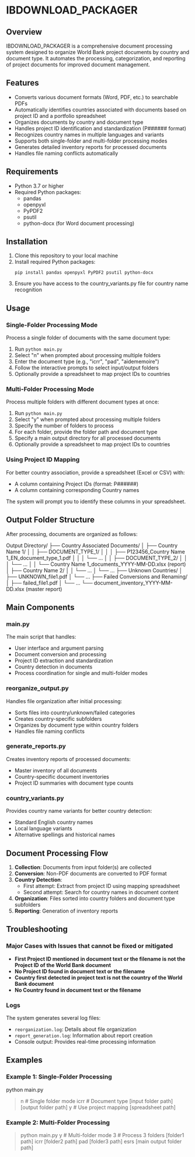 # IBDOWNLOAD_PACKAGER

## Overview
IBDOWNLOAD_PACKAGER is a comprehensive document processing system designed to organize World Bank project documents by country and document type. It automates the processing, categorization, and reporting of project documents for improved document management.

## Features
- Converts various document formats (Word, PDF, etc.) to searchable PDFs
- Automatically identifies countries associated with documents based on project ID and a portfolio spreadsheet
- Organizes documents by country and document type
- Handles project ID identification and standardization (P###### format)
- Recognizes country names in multiple languages and variants
- Supports both single-folder and multi-folder processing modes
- Generates detailed inventory reports for processed documents
- Handles file naming conflicts automatically

## Requirements
- Python 3.7 or higher
- Required Python packages:
  - pandas
  - openpyxl
  - PyPDF2
  - psutil
  - python-docx (for Word document processing)

## Installation
1. Clone this repository to your local machine
2. Install required Python packages:
   ```
   pip install pandas openpyxl PyPDF2 psutil python-docx
   ```
3. Ensure you have access to the country_variants.py file for country name recognition

## Usage

### Single-Folder Processing Mode
Process a single folder of documents with the same document type:

1. Run `python main.py`
2. Select "n" when prompted about processing multiple folders
3. Enter the document type (e.g., "icrr", "pad", "aidememoire")
4. Follow the interactive prompts to select input/output folders
5. Optionally provide a spreadsheet to map project IDs to countries

### Multi-Folder Processing Mode
Process multiple folders with different document types at once:

1. Run `python main.py`
2. Select "y" when prompted about processing multiple folders
3. Specify the number of folders to process
4. For each folder, provide the folder path and document type
5. Specify a main output directory for all processed documents
6. Optionally provide a spreadsheet to map project IDs to countries

### Using Project ID Mapping
For better country association, provide a spreadsheet (Excel or CSV) with:
- A column containing Project IDs (format: P######)
- A column containing corresponding Country names

The system will prompt you to identify these columns in your spreadsheet.

## Output Folder Structure
After processing, documents are organized as follows:

Output Directory/
├── Country Associated Documents/
│ ├── Country Name 1/
│ │ ├── DOCUMENT_TYPE_1/
│ │ │ ├── P123456_Country Name 1_EN_document_type_1.pdf
│ │ │ └── ...
│ │ ├── DOCUMENT_TYPE_2/
│ │ │ └── ...
│ │ └── Country Name 1_documents_YYYY-MM-DD.xlsx (report)
│ ├── Country Name 2/
│ │ └── ...
│ └── ...
├── Unknown Countries/
│ ├── UNKNOWN_file1.pdf
│ └── ...
├── Failed Conversions and Renaming/
│ ├── failed_file1.pdf
│ └── ...
└── document_inventory_YYYY-MM-DD.xlsx (master report)
 
## Main Components

### main.py
The main script that handles:
- User interface and argument parsing
- Document conversion and processing
- Project ID extraction and standardization
- Country detection in documents
- Process coordination for single and multi-folder modes

### reorganize_output.py
Handles file organization after initial processing:
- Sorts files into country/unknown/failed categories
- Creates country-specific subfolders
- Organizes by document type within country folders
- Handles file naming conflicts

### generate_reports.py
Creates inventory reports of processed documents:
- Master inventory of all documents
- Country-specific document inventories
- Project ID summaries with document type counts

### country_variants.py
Provides country name variants for better country detection:
- Standard English country names
- Local language variants
- Alternative spellings and historical names

## Document Processing Flow

1. **Collection**: Documents from input folder(s) are collected
2. **Conversion**: Non-PDF documents are converted to PDF format
3. **Country Detection**:
   - First attempt: Extract from project ID using mapping spreadsheet
   - Second attempt: Search for country names in document content
4. **Organization**: Files sorted into country folders and document type subfolders
5. **Reporting**: Generation of inventory reports

## Troubleshooting

### Major Cases with Issues that cannot be fixed or mitigated
- **First Project ID mentioned in document text or the filename is not the Project ID of the World Bank document**
- **No Project ID found in document text or the filename**
- **Country first detected in project text is not the country of the World Bank document**
- **No Country found in document text or the filename**

### Logs
The system generates several log files:
- `reorganization.log`: Details about file organization
- `report_generation.log`: Information about report creation
- Console output: Provides real-time processing information

## Examples

### Example 1: Single-Folder Processing

 python main.py
> n # Single folder mode
> icrr # Document type
> [input folder path]
> [output folder path]
> y # Use project mapping
> [spreadsheet path]

### Example 2: Multi-Folder Processing

> python main.py
> y # Multi-folder mode
> 3 # Process 3 folders
> [folder1 path]
> icrr
> [folder2 path]
> pad
> [folder3 path]
> esrs
> [main output folder path]
